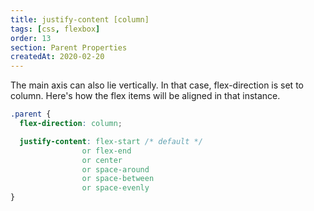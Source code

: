 ```yaml
---
title: justify-content [column]
tags: [css, flexbox]
order: 13
section: Parent Properties
createdAt: 2020-02-20
---
```


The main axis can also lie vertically. In that case, flex-direction is set to column. Here's how the flex items will be aligned in that instance.

<!-- prettier-ignore -->
```css
.parent {
  flex-direction: column;

  justify-content: flex-start /* default */
                or flex-end
                or center
                or space-around
                or space-between
                or space-evenly
}
```

